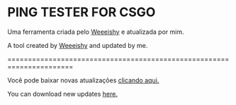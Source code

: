 # PING TESTER FOR CSGO
Uma ferramenta criada pelo [Weeeishy](https://github.com/Weeeishy) e atualizada por mim.

A tool created by [Weeeishy](https://github.com/Weeeishy) and updated by me.

======================================================================

Você pode baixar novas atualizações [clicando aqui.](https://github.com/rafaelmiguel805/CSGO-PING-TESTER/releases)

You can download new updates [here.](https://github.com/rafaelmiguel805/CSGO-PING-TESTER/releases)
